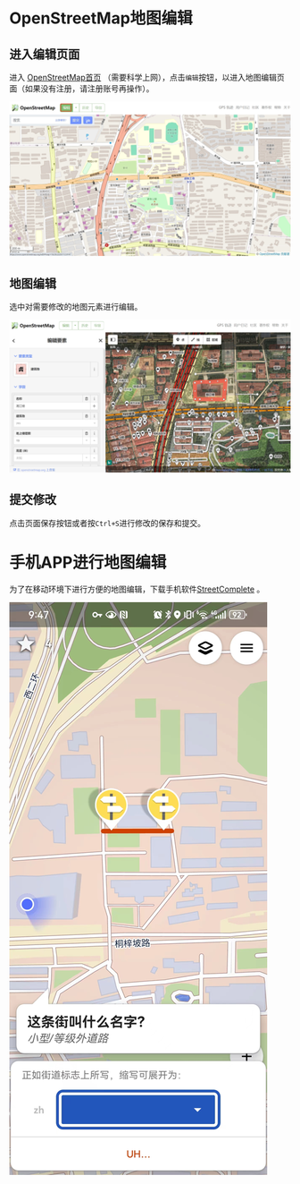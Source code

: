 # OpenStreetMap地图编辑

## 进入编辑页面

进入 [OpenStreetMap首页](https://www.openstreetmap.org/) （需要科学上网），点击`编辑`按钮，以进入地图编辑页面（如果没有注册，请注册账号再操作）。

![edit_openstreetmap](img/digit_twin/openstreetmap_edit_button.png)


## 地图编辑

选中对需要修改的地图元素进行编辑。

![openstreetmap_edit_page](img/digit_twin/openstreetmap_edit_page.png)

## 提交修改

点击页面保存按钮或者按`Ctrl+S`进行修改的保存和提交。


# 手机APP进行地图编辑
为了在移动环境下进行方便的地图编辑，下载手机软件[StreetComplete](https://github.com/streetcomplete/StreetComplete/releases) 。

![](img/digit_twin/street_complete.jpg)
